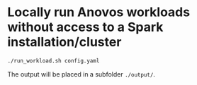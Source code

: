 # Locally run Anovos workloads without access to a Spark installation/cluster

```bash
./run_workload.sh config.yaml
```

The output will be placed in a subfolder `./output/`.

